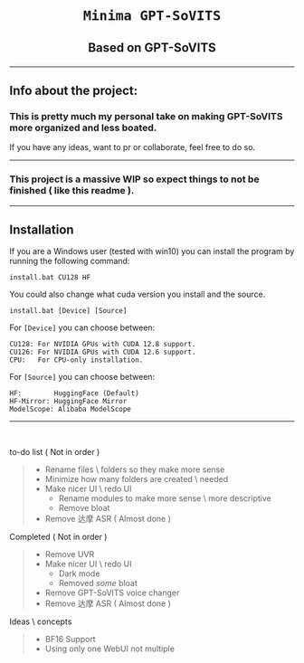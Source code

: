 # <p align="center">` Minima GPT-SoVITS ` </p>
## <p align="center">Based on GPT-SoVITS</p>

---

## Info about the project:

### This is pretty much my personal take on making GPT-SoVITS more organized and less boated.
If you have any ideas, want to pr or collaborate, feel free to do so.
<br/>

---

### This project is a massive WIP so expect things to not be finished ( like this readme ).

---

## Installation

If you are a Windows user (tested with win10) you can install the program by running the following command:

```pwsh
install.bat CU128 HF
```
You could also change what cuda version you install and the source.
```pwsh
install.bat [Device] [Source]
```

For `[Device]` you can choose between:
```pwsh
CU128: For NVIDIA GPUs with CUDA 12.8 support.
CU126: For NVIDIA GPUs with CUDA 12.6 support.
CPU:   For CPU-only installation.
```

For `[Source]` you can choose between:
```pwsh
HF:        HuggingFace (Default)
HF-Mirror: HuggingFace Mirror
ModelScope: Alibaba ModelScope
```

---
 
 <br/>
 
 to-do list ( Not in order )
> - Rename files \ folders so they make more sense
> - Minimize how many folders are created \ needed
> - Make nicer UI \ redo UI
>   - Rename modules to make more sense \ more descriptive
>   - Remove bloat
> - Remove 达摩 ASR ( Almost done )

 Completed ( Not in order )
> - Remove UVR
> - Make nicer UI \ redo UI
>   - Dark mode
>   - Removed *some* bloat
> - Remove GPT-SoVITS voice changer
> - Remove 达摩 ASR ( Almost done )
 
Ideas \ concepts
> - BF16 Support
> - Using only one WebUI not multiple
</a>
